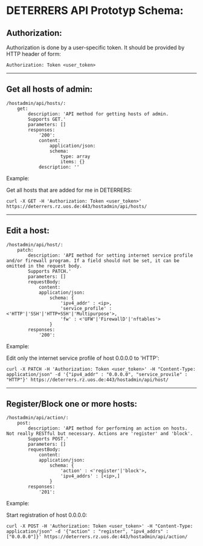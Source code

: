 # DETERRERS API Prototyp Schema:

## Authorization:

Authorization is done by a user-specific token. It should be provided by HTTP header of form:

    Authorization: Token <user_token>

---

## Get all hosts of admin:

    /hostadmin/api/hosts/:
        get:
            description: 'API method for getting hosts of admin.
            Supports GET.'
            parameters: []
            responses:
                '200':
                content:
                    application/json:
                    schema:
                        type: array
                        items: {}
                description: ''

Example:

Get all hosts that are added for me in DETERRERS:

    curl -X GET -H 'Authorization: Token <user_token>' https://deterrers.rz.uos.de:443/hostadmin/api/hosts/

---

## Edit a host:

    /hostadmin/api/host/:
        patch:
            description: 'API method for setting internet service profile and/or firewall program. If a field should not be set, it can be omitted in the request body.
            Supports PATCH.'
            parameters: []
            requestBody:
                content:
                application/json:
                    schema: {
                        'ipv4_addr' : <ip>,
                        'service_profile' : <'HTTP'|'SSH'|'HTTP+SSH'|'Multipurpose'>,
                        'fw' : <'UFW'|'FirewallD'|'nftables'>
                    }
            responses:
                '200':

Example:

Edit only the internet service profile of host 0.0.0.0 to 'HTTP':

    curl -X PATCH -H 'Authorization: Token <user_token>' -H "Content-Type: application/json" -d '{"ipv4_addr" : "0.0.0.0", "service_provile" : "HTTP"}' https://deterrers.rz.uos.de:443/hostadmin/api/host/

---

## Register/Block one or more hosts:

    /hostadmin/api/action/:
        post:
            description: 'API method for performing an action on hosts. Not really RESTful but necessary. Actions are 'register' and 'block'.
            Supports POST.'
            parameters: []
            requestBody:
                content:
                application/json:
                    schema: {
                        'action' : <'register'|'block'>,
                        'ipv4_addrs' : [<ip>,]
                    }
            responses:
                '201':

Example:

Start registration of host 0.0.0.0:

    curl -X POST -H 'Authorization: Token <user_token>' -H "Content-Type: application/json" -d '{"action" : "register", "ipv4_addrs" : ["0.0.0.0"]}' https://deterrers.rz.uos.de:443/hostadmin/api/action/